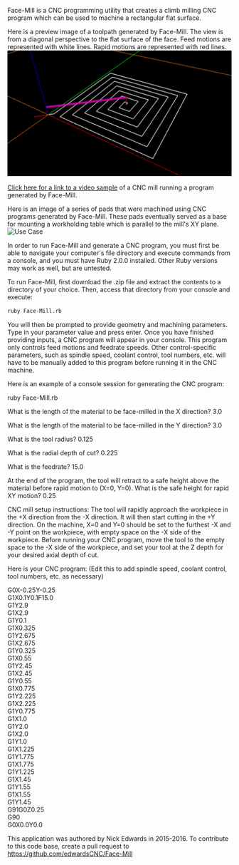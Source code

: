 Face-Mill is a CNC programming utility that creates a climb milling CNC program which can be used to machine a rectangular flat surface.

Here is a preview image of a toolpath generated by Face-Mill. The view is from a diagonal perspective to the flat surface of the face. Feed motions are represented with white lines. Rapid motions are represented with red lines.
![Toolpath Preview](/Toolpath-Preview.png)

[Click here for a link to a video sample](https://www.youtube.com/watch?v=xK7AqyGdtgA) of a CNC mill running a program generated by Face-Mill.

Here is an image of a series of pads that were machined using CNC programs generated by Face-Mill. These pads eventually served as a base for mounting a workholding table which is parallel to the mill's XY plane.
![Use Case](/Use-Case.png)

In order to run Face-Mill and generate a CNC program, you must first be able to navigate your computer's file directory and execute commands from a console, and you must have Ruby 2.0.0 installed. Other Ruby versions may work as well, but are untested.

To run Face-Mill, first download the .zip file and extract the contents to a directory of your choice. Then, access that directory from your console and execute:

```bash
ruby Face-Mill.rb
```

You will then be prompted to provide geometry and machining parameters. Type in your parameter value and press enter. Once you have finished providing inputs, a CNC program will appear in your console. This program only controls feed motions and feedrate speeds. Other control-specific parameters, such as spindle speed, coolant control, tool numbers, etc. will have to be manually added to this program before running it in the CNC machine.

Here is an example of a console session for generating the CNC program:

ruby Face-Mill.rb

What is the length of the material to be face-milled in the X direction?
3.0

What is the length of the material to be face-milled in the Y direction?
3.0

What is the tool radius?
0.125

What is the radial depth of cut?
0.225

What is the feedrate?
15.0

At the end of the program, the tool will retract to a safe height above the material before rapid motion to (X=0, Y=0).
What is the safe height for rapid XY motion?
0.25

CNC mill setup instructions: The tool will rapidly approach the workpiece in the +X direction from the -X direction. It will then start cutting in the +Y direction. On the machine, X=0 and Y=0 should be set to the furthest -X and -Y point on the workpiece, with empty space on the -X side of the workpiece. Before running your CNC program, move the tool to the empty space to the -X side of the workpiece, and set your tool at the Z depth for your desired axial depth of cut.

Here is your CNC program: (Edit this to add spindle speed, coolant control, tool numbers, etc. as necessary)

   G0X-0.25Y-0.25  
   G1X0.1Y0.1F15.0  
   G1Y2.9  
   G1X2.9  
   G1Y0.1  
   G1X0.325  
   G1Y2.675  
   G1X2.675  
   G1Y0.325  
   G1X0.55  
   G1Y2.45  
   G1X2.45  
   G1Y0.55  
   G1X0.775  
   G1Y2.225  
   G1X2.225  
   G1Y0.775  
   G1X1.0  
   G1Y2.0  
   G1X2.0  
   G1Y1.0  
   G1X1.225  
   G1Y1.775  
   G1X1.775  
   G1Y1.225  
   G1X1.45  
   G1Y1.55  
   G1X1.55  
   G1Y1.45  
   G91G0Z0.25  
   G90  
   G0X0.0Y0.0  

This application was authored by Nick Edwards in 2015-2016. To contribute to this code base, create a pull request to https://github.com/edwardsCNC/Face-Mill